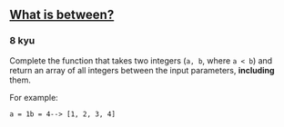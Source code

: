 <h2><a href=https://www.codewars.com/kata/55ecd718f46fba02e5000029/train/csharp target="_blank">What is between?</a></h2><h3>8 kyu</h3><p>Complete the function that takes two integers (<code>a, b</code>, where <code>a &lt; b</code>) and return an array of all integers between the input parameters, <strong>including</strong> them.</p><p>For example:</p><pre><code>a = 1b = 4--&gt; [1, 2, 3, 4]</code></pre>